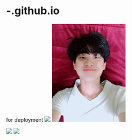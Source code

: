 # -.github.io
for deployment
<img src= "고.jpg" width=200>
<img src= "대.jpg" width=200>

<img src= "군.jpg" width=200>
<img src= "현.jpg" width=200>
